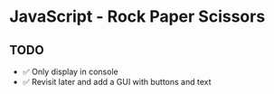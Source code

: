 # JavaScript - Rock Paper Scissors 

## TODO
- ✅ Only display in console
- ✅ Revisit later and add a GUI with buttons and text